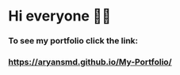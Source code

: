 # Hi everyone 👋🏻
### To see my portfolio click the link:
### https://aryansmd.github.io/My-Portfolio/